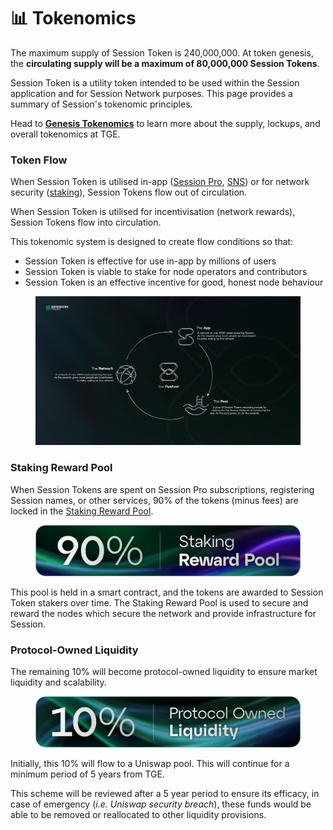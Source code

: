 # 📊 Tokenomics

The maximum supply of Session Token is 240,000,000. At token genesis, the **circulating supply will be a maximum of 80,000,000 Session Tokens**.

Session Token is a utility token intended to be used within the Session application and for Session Network purposes. This page provides a summary of Session's tokenomic principles.&#x20;

Head to [**Genesis Tokenomics**](genesis-tokenomics/) to learn more about the supply, lockups, and overall tokenomics at TGE.

### Token Flow

When Session Token is utilised in-app ([Session Pro](../session-token-utility/session-pro.md), [SNS](../session-token-utility/session-name-service/)) or for network security ([staking](../session-nodes/staking-and-collateralisation.md)), Session Tokens flow out of circulation.&#x20;

When Session Token is utilised for incentivisation (network rewards), Session Tokens flow into circulation.&#x20;

This tokenomic system is designed to create flow conditions so that:&#x20;

* Session Token is effective for use in-app by millions of users
* Session Token is viable to stake for node operators and contributors
* Session Token is an effective incentive for good, honest node behaviour

<figure><img src="../.gitbook/assets/new_flywheeel.png" alt=""><figcaption></figcaption></figure>

### Staking Reward Pool

When Session Tokens are spent on Session Pro subscriptions, registering Session names, or other services, 90% of the tokens (minus fees) are locked in the [Staking Reward Pool](../staking-reward-pool.md).

<figure><img src="../.gitbook/assets/8b2f7d2fdef539c0ff4eb9e0fb0ec2974619bcab-3840x744 (1).webp" alt=""><figcaption></figcaption></figure>

This pool is held in a smart contract, and the tokens are awarded to Session Token stakers over time. The Staking Reward Pool is used to secure and reward the nodes which secure the network and provide infrastructure for Session.

### Protocol-Owned Liquidity&#x20;

The remaining 10% will become protocol-owned liquidity to ensure market liquidity and scalability.&#x20;

<figure><img src="../.gitbook/assets/44aa4ded71dcbda437ae3e81fc94c5b035697931-3840x744.webp" alt=""><figcaption></figcaption></figure>

Initially, this 10% will flow to a Uniswap pool. This will continue for a minimum period of 5 years from TGE.&#x20;

This scheme will be reviewed after a 5 year period to ensure its efficacy, in case of emergency (_i.e. Uniswap security breach_), these funds would be able to be removed or reallocated to other liquidity provisions.
